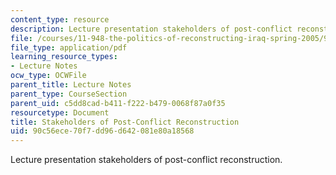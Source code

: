 ```yaml
---
content_type: resource
description: Lecture presentation stakeholders of post-conflict reconstruction.
file: /courses/11-948-the-politics-of-reconstructing-iraq-spring-2005/90c56ece70f7dd96d642081e80a18568_lect3.pdf
file_type: application/pdf
learning_resource_types:
- Lecture Notes
ocw_type: OCWFile
parent_title: Lecture Notes
parent_type: CourseSection
parent_uid: c5dd8cad-b411-f222-b479-0068f87a0f35
resourcetype: Document
title: Stakeholders of Post-Conflict Reconstruction
uid: 90c56ece-70f7-dd96-d642-081e80a18568
---
```

Lecture presentation stakeholders of post-conflict reconstruction.

